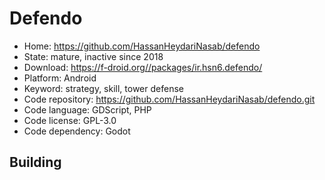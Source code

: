 # Defendo

- Home: https://github.com/HassanHeydariNasab/defendo
- State: mature, inactive since 2018
- Download: https://f-droid.org//packages/ir.hsn6.defendo/
- Platform: Android
- Keyword: strategy, skill, tower defense
- Code repository: https://github.com/HassanHeydariNasab/defendo.git
- Code language: GDScript, PHP
- Code license: GPL-3.0
- Code dependency: Godot

## Building
